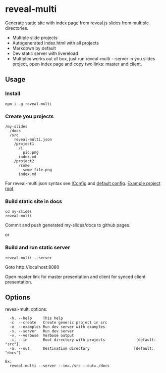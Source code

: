 # reveal-multi

Generate static site with index page from reveal.js slides from multiple directories.

* Multiple slide projects
* Autogenerated index.html with all projects
* Markdown by default
* Dev static server with livereload
* Multiplex works out of box, just run reveal-multi --server in you slides project, open index page and copy two links: master and client.

## Usage

### Install

```
npm i -g reveal-multi
```

### Create you projects

```
/my-slides
  /docs
  /src
    reveal-multi.json
    /project1
      /i
        pic.png
      index.md
    /project2
      /some
        some-file.png
      index.md
```

For reveal-multi.json syntax see [IConfig](./src/interfaces.js) and [default config](./src/defaultConfig.js). [Example project root](./examples)

### Build static site in docs

```
cd my-slides
reveal-multi
```

Commit and push generated my-slides/docs to github pages.

or

### Build and run static server

```
reveal-multi --server
```

Goto http://localhost:8080

Open master link for master presentation and client for synced client presentation.

## Options

reveal-multi options:

```
  -h, --help     This help
  -c  --create   Create generic project in src
  -e  --examples Run dev server with examples
  -s, --server   Run dev server
  -v, --verbose  Verbose output
  -i, --in       Root directory with projects              [default: "src"]
  -o, --out      Destination directory                    [default: "docs"]

Ex:
  reveal-multi --server --in=./src --out=./docs
```
